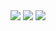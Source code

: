 
  <img src="https://github-readme-stats.vercel.app/api?username=wilfried-237&show_icons=true&hide=contribs,prs" />
  <img src="https://github-readme-stats.vercel.app/api/top-langs/?username=anuraghazra&layout=compact&langs_count=8" />
  <img src="https://github-readme-stats.vercel.app/api/top-langs?username=wilfried-237&layout=compact&langs_count=8" />
